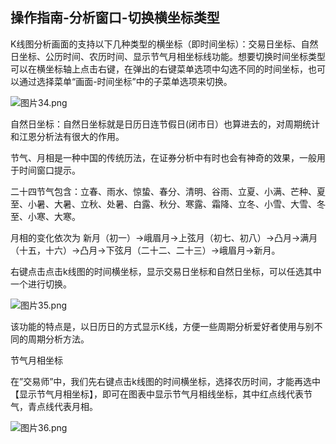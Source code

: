 ## 操作指南-分析窗口-切换横坐标类型

K线图分析画面的支持以下几种类型的横坐标（即时间坐标）：交易日坐标、自然日坐标、公历时间、农历时间、显示节气月相坐标线功能。想要切换时间坐标类型可以在横坐标轴上点击右键，在弹出的右键菜单选项中勾选不同的时间坐标，也可以通过选择菜单“画面-时间坐标”中的子菜单选项来切换。

![
图片34.png](/assets/176121.png)

自然日坐标：自然日坐标就是日历日连节假日(闭市日）也算进去的，对周期统计和江恩分析法有很大的作用。

节气、月相是一种中国的传统历法，在证券分析中有时也会有神奇的效果，一般用于时间窗口提示。

二十四节气包含：立春、雨水、惊蛰、春分、清明、谷雨、立夏、小满、芒种、夏至、小暑、大暑、立秋、处暑、白露、秋分、寒露、霜降、立冬、小雪、大雪、冬至、小寒、大寒。

月相的变化依次为 新月（初一）→峨眉月→上弦月（初七、初八）→凸月→满月（十五，十六）→凸月→下弦月（二十二、二十三）→峨眉月→新月。

右键点击点击k线图的时间横坐标，显示交易日坐标和自然日坐标，可以任选其中一个进行切换。 

![
图片35.png](/assets/176122.png)

该功能的特点是，以日历日的方式显示K线，方便一些周期分析爱好者使用与别不同的周期分析方法。

节气月相坐标

在”交易师”中，我们先右键点击k线图的时间横坐标，选择农历时间，才能再选中【显示节气月相坐标】，即可在图表中显示节气月相线坐标，其中红点线代表节气，青点线代表月相。


![
图片36.png](/assets/176123.png)